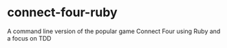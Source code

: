 # connect-four-ruby
A command line version of the popular game Connect Four using Ruby and a focus on TDD
